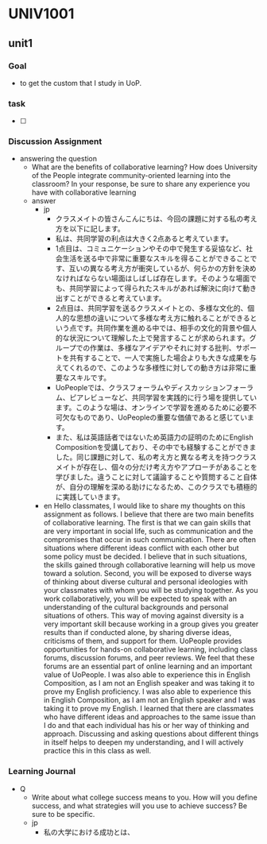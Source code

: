 # UNIV1001

## unit1

### Goal

- to get the custom that I study in UoP.

### task

- [ ]

### Discussion Assignment

- answering the question
  - What are the benefits of collaborative learning? How does University of the People integrate community-oriented learning into the classroom? In your response, be sure to share any experience you have with collaborative learning
  - answer
    - jp
      - クラスメイトの皆さんこんにちは、今回の課題に対する私の考え方を以下に記します。
      - 私は、共同学習の利点は大きく2点あると考えています。
      - 1点目は、コミュニケーションやその中で発生する妥協など、社会生活を送る中で非常に重要なスキルを得ることができることです、互いの異なる考え方が衝突しているが、何らかの方針を決めなければならない場面はしばしば存在します。そのような場面でも、共同学習によって得られたスキルがあれば解決に向けて動き出すことができると考えています。
      - 2点目は、共同学習を送るクラスメイトとの、多様な文化的、個人的な思想の違いについて多様な考え方に触れることができるという点です。共同作業を進める中では、相手の文化的背景や個人的な状況について理解した上で発言することが求められます。グループでの作業は、多様なアイデアやそれに対する批判、サポートを共有することで、一人で実施した場合よりも大きな成果を与えてくれるので、このような多様性に対しての動き方は非常に重要なスキルです。
      - UoPeopleでは、クラスフォーラムやディスカッションフォーラム、ピアレビューなど、共同学習を実践的に行う場を提供しています。このような場は、オンラインで学習を進めるために必要不可欠なものであり、UoPeopleの重要な価値であると感じています。
      - また、私は英語話者ではないため英語力の証明のためにEnglish Compositionを受講しており、その中でも経験することができました。同じ課題に対して、私の考え方と異なる考えを持つクラスメイトが存在し、個々の分だけ考え方やアプローチがあることを学びました。違うことに対して議論することや質問すること自体が、自分の理解を深める助けになるため、このクラスでも積極的に実践していきます。
    - en
Hello classmates, I would like to share my thoughts on this assignment as follows.
I believe that there are two main benefits of collaborative learning.
The first is that we can gain skills that are very important in social life, such as communication and the compromises that occur in such communication. There are often situations where different ideas conflict with each other but some policy must be decided. I believe that in such situations, the skills gained through collaborative learning will help us move toward a solution.
Second, you will be exposed to diverse ways of thinking about diverse cultural and personal ideologies with your classmates with whom you will be studying together. As you work collaboratively, you will be expected to speak with an understanding of the cultural backgrounds and personal situations of others. This way of moving against diversity is a very important skill because working in a group gives you greater results than if conducted alone, by sharing diverse ideas, criticisms of them, and support for them.
UoPeople provides opportunities for hands-on collaborative learning, including class forums, discussion forums, and peer reviews. We feel that these forums are an essential part of online learning and an important value of UoPeople.
I was also able to experience this in English Composition, as I am not an English speaker and was taking it to prove my English proficiency. I was also able to experience this in English Composition, as I am not an English speaker and I was taking it to prove my English. I learned that there are classmates who have different ideas and approaches to the same issue than I do and that each individual has his or her way of thinking and approach. Discussing and asking questions about different things in itself helps to deepen my understanding, and I will actively practice this in this class as well.

### Learning Journal

- Q
  - Write about what college success means to you. How will you define success, and what strategies will you use to achieve success? Be sure to be specific.
  - jp
    - 私の大学における成功とは、
